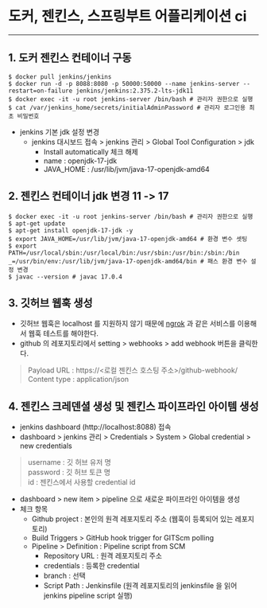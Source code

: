 # 도커, 젠킨스, 스프링부트 어플리케이션 ci

---
## 1. 도커 젠킨스 컨테이너 구동
``` shell
$ docker pull jenkins/jenkins
$ docker run -d -p 8088:8080 -p 50000:50000 --name jenkins-server --restart=on-failure jenkins/jenkins:2.375.2-lts-jdk11
$ docker exec -it -u root jenkins-server /bin/bash # 관리자 권한으로 실행
$ cat /var/jenkins_home/secrets/initialAdminPassword # 관리자 로그인용 최초 비밀번호
```

- jenkins 기본 jdk 설정 변경
  - jenkins 대시보드 접속 > jenkins 관리 > Global Tool Configuration > jdk 
    - Install automatically 체크 해제
    - name : openjdk-17-jdk
    - JAVA_HOME : /usr/lib/jvm/java-17-openjdk-amd64

## 2. 젠킨스 컨테이너 jdk 변경 11 -> 17
``` shell
$ docker exec -it -u root jenkins-server /bin/bash # 관리자 권한으로 실행
$ apt-get update
$ apt-get install openjdk-17-jdk -y
$ export JAVA_HOME=/usr/lib/jvm/java-17-openjdk-amd64 # 환경 변수 셋팅
$ export PATH=/usr/local/sbin:/usr/local/bin:/usr/sbin:/usr/bin:/sbin:/bin
_=/usr/bin/env:/usr/lib/jvm/java-17-openjdk-amd64/bin # 패스 환경 변수 설정 변경
$ javac --version # javac 17.0.4
```
 
## 3. 깃허브 웹훅 생성
- 깃허브 웹훅은 localhost 를 지원하지 않기 때문에 [ngrok](https://ngrok.com/) 과 같은 서비스를 이용해서 웹훅 테스트를 해야한다.
- github 의 레포지토리에서 setting > webhooks > add webhook 버튼을 클릭한다.
>
> Payload URL : https://<로컬 젠킨스 호스팅 주소>/github-webhook/\
> Content type : application/json
>

## 4. 젠킨스 크레덴셜 생성 및 젠킨스 파이프라인 아이템 생성
- jenkins dashboard (http://localhost:8088) 접속
- dashboard > jenkins 관리 > Credentials > System > Global credential > new credentials
>
> username : 깃 허브 유저 명\
> password : 깃 허브 토큰 명\
> id : 젠킨스에서 사용할 credential id
> 

- dashboard > new item > pipeline 으로 새로운 파이프라인 아이템을 생성
- 체크 항목
  - Github project : 본인의 원격 레포지토리 주소 (웹훅이 등록되어 있는 레포지토리)
  - Build Triggers > GitHub hook trigger for GITScm polling
  - Pipeline > Definition : Pipeline script from SCM
    - Repository URL : 원격 레포지토리 주소
    - credentials : 등록한 credential
    - branch : 선택
    - Script Path : Jenkinsfile (원격 레포지토리의 jenkinsfile 을 읽어 jenkins pipeline script 실행)


